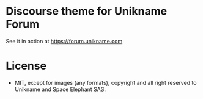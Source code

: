 # Discourse theme for Unikname Forum

See it in action at https://forum.unikname.com

# License

- MIT, except for images (any formats), copyright and all right reserved to Unikname and Space Elephant SAS.
